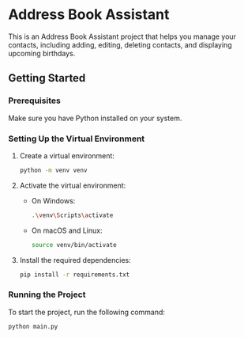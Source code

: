 # Address Book Assistant

This is an Address Book Assistant project that helps you manage your contacts, including adding, editing, deleting contacts, and displaying upcoming birthdays.

## Getting Started

### Prerequisites

Make sure you have Python installed on your system.

### Setting Up the Virtual Environment

1. Create a virtual environment:

    ```sh
    python -m venv venv
    ```

2. Activate the virtual environment:

    - On Windows:

        ```sh
        .\venv\Scripts\activate
        ```

    - On macOS and Linux:

        ```sh
        source venv/bin/activate
        ```

3. Install the required dependencies:

    ```sh
    pip install -r requirements.txt
    ```

### Running the Project

To start the project, run the following command:

```sh
python main.py